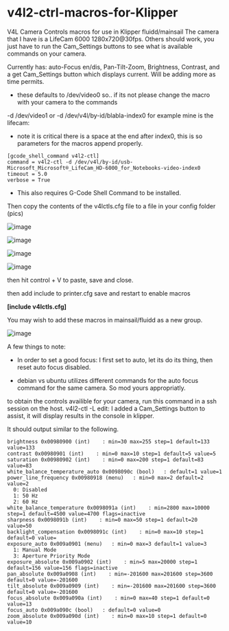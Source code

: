 # v4l2-ctrl-macros-for-Klipper
V4L Camera Controls macros for use in Klipper fluidd/mainsail
The camera that I have is a LifeCam 6000 1280x720@30fps. Others should work, you just have to run the Cam_Settings buttons to see what is available commands on your camera.

Currently has:
auto-Focus en/dis, Pan-Tilt-Zoom, Brightness, Contrast, and a get Cam_Settings button which displays current.
Will be adding more as time permits.

* these defaults to /dev/video0 so.. if its not please change the macro with your camera to the commands

-d /dev/video1
or
-d /dev/v4l/by-id/blabla-index0
for example mine is the lifecam: 
* note it is critical there is a space at the end after index0, this is so parameters for the macros append properly.

```
[gcode_shell_command v4l2-ctl]
command = v4l2-ctl -d /dev/v4l/by-id/usb-Microsoft_Microsoft®_LifeCam_HD-6000_for_Notebooks-video-index0
timeout = 5.0
verbose = True
```

* This also requires G-Code Shell Command to be installed.

Then copy the contents of the v4lctls.cfg file to a file in your config folder (pics) 

![image](https://github.com/DaVinci-10/v4l2-ctrl-macros-for-Klipper/assets/1100376/656d081f-9b5c-4fca-928c-cb54b70dda5f)

![image](https://github.com/DaVinci-10/v4l2-ctrl-macros-for-Klipper/assets/1100376/f500f2d4-05ed-4d59-b4df-1317fdd000fd)

![image](https://github.com/DaVinci-10/v4l2-ctrl-macros-for-Klipper/assets/1100376/553642f2-fe1b-4b47-b43f-6e0711ffc202)

![image](https://github.com/DaVinci-10/v4l2-ctrl-macros-for-Klipper/assets/1100376/b4e8d938-2b42-4295-975a-a7d2063189d6)

then hit control + V to paste, save and close. 

then add include to printer.cfg save and restart to enable macros

**[include v4lctls.cfg]**

You may wish to add these macros in mainsail/fluidd as a new group.

![image](https://github.com/DaVinci-10/v4l2-ctrl-macros-for-Klipper/assets/1100376/0a60e2b7-2f70-4e08-8aa9-b20a599517aa)

A few things to note:

* In order to set a good focus: I first set to auto, let its do its thing, then reset auto focus disabled.

* debian vs ubuntu utilizes different commands for the auto focus command for the same camera.
So mod yours appropriatly.

to obtain the controls availible for your camera, run this command in a ssh session on the host.
v4l2-ctl -L
edit: I added a Cam_Settings button to assist, it will display results in the console in klipper.

It should output similar to the following.


```
brightness 0x00980900 (int)    : min=30 max=255 step=1 default=133 value=133
contrast 0x00980901 (int)    : min=0 max=10 step=1 default=5 value=5
saturation 0x00980902 (int)    : min=0 max=200 step=1 default=83 value=83
white_balance_temperature_auto 0x0098090c (bool)   : default=1 value=1
power_line_frequency 0x00980918 (menu)   : min=0 max=2 default=2 value=2
  0: Disabled
  1: 50 Hz
  2: 60 Hz
white_balance_temperature 0x0098091a (int)    : min=2800 max=10000 step=1 default=4500 value=4700 flags=inactive
sharpness 0x0098091b (int)    : min=0 max=50 step=1 default=20 value=50
backlight_compensation 0x0098091c (int)    : min=0 max=10 step=1 default=0 value=
exposure_auto 0x009a0901 (menu)   : min=0 max=3 default=1 value=3
  1: Manual Mode
  3: Aperture Priority Mode
exposure_absolute 0x009a0902 (int)    : min=5 max=20000 step=1 default=156 value=156 flags=inactive
pan_absolute 0x009a0908 (int)    : min=-201600 max=201600 step=3600 default=0 value=-201600
tilt_absolute 0x009a0909 (int)    : min=-201600 max=201600 step=3600 default=0 value=-201600
focus_absolute 0x009a090a (int)    : min=0 max=40 step=1 default=0 value=13
focus_auto 0x009a090c (bool)   : default=0 value=0
zoom_absolute 0x009a090d (int)    : min=0 max=10 step=1 default=0 value=10
```
